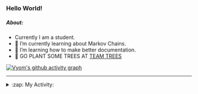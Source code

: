 ### Hello World!

##### About:
- Currently I am a student.
- 🌱 I’m currently learning about Markov Chains.
- 🌱 I’m learning how to make better documentation.
- 🌱 GO PLANT SOME TREES AT [TEAM TREES](https://teamtrees.org/)

[![Vyom's github activity graph](https://activity-graph.herokuapp.com/graph?username=Vyvy-vi)](https://github.com/ashutosh00710/github-readme-activity-graph)

---
<details>
  <summary>:zap: My Activity:</summary>
  
<!--START_SECTION:waka-->
![Code Time](http://img.shields.io/badge/Code%20Time-796%20hrs%2033%20mins-blue)

**I'm a Night 🦉** 

```text
🌞 Morning    71 commits     ██░░░░░░░░░░░░░░░░░░░░░░░   9.0% 
🌆 Daytime    186 commits    ██████░░░░░░░░░░░░░░░░░░░   23.57% 
🌃 Evening    269 commits    ████████░░░░░░░░░░░░░░░░░   34.09% 
🌙 Night      263 commits    ████████░░░░░░░░░░░░░░░░░   33.33%

```
📅 **I'm Most Productive on Sunday** 

```text
Monday       75 commits     ██░░░░░░░░░░░░░░░░░░░░░░░   9.51% 
Tuesday      130 commits    ████░░░░░░░░░░░░░░░░░░░░░   16.48% 
Wednesday    125 commits    ████░░░░░░░░░░░░░░░░░░░░░   15.84% 
Thursday     106 commits    ███░░░░░░░░░░░░░░░░░░░░░░   13.43% 
Friday       101 commits    ███░░░░░░░░░░░░░░░░░░░░░░   12.8% 
Saturday     88 commits     ██░░░░░░░░░░░░░░░░░░░░░░░   11.15% 
Sunday       164 commits    █████░░░░░░░░░░░░░░░░░░░░   20.79%

```


📊 **This Week I Spent My Time On** 

```text
🔥 Editors: 
VS Code                  2 hrs 16 mins       ████████████████████░░░░░   82.39% 
Vim                      29 mins             ████░░░░░░░░░░░░░░░░░░░░░   17.61%

🐱‍💻 Projects: 
Quiz-bot                 51 mins             ███████░░░░░░░░░░░░░░░░░░   31.26% 
blog                     43 mins             ██████░░░░░░░░░░░░░░░░░░░   26.02% 
62864373                 18 mins             ██░░░░░░░░░░░░░░░░░░░░░░░   11.42% 
Unknown Project          18 mins             ██░░░░░░░░░░░░░░░░░░░░░░░   10.9% 
praise_backend_js        13 mins             ██░░░░░░░░░░░░░░░░░░░░░░░   8.18%

```


 Last Updated on 22/05/2022 03:21:57 UTC
<!--END_SECTION:waka-->
</details>
